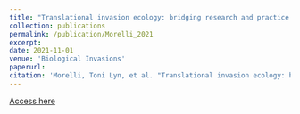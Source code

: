 ```yaml
---
title: "Translational invasion ecology: bridging research and practice to address one of the greatest threats to biodiversity"
collection: publications
permalink: /publication/Morelli_2021
excerpt: 
date: 2021-11-01
venue: 'Biological Invasions'
paperurl: 
citation: 'Morelli, Toni Lyn, et al. "Translational invasion ecology: bridging research and practice to address one of the greatest threats to biodiversity." Biological Invasions 23.11 (2021): 3323-3335.'
---
```


[Access here](https://link.springer.com/article/10.1007/s10530-021-02584-7)